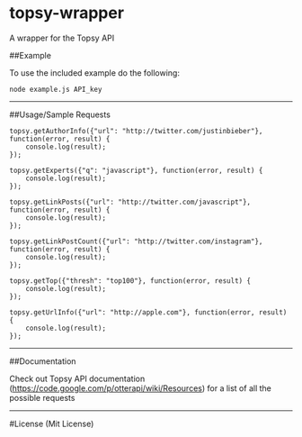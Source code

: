 topsy-wrapper
=============

A wrapper for the Topsy API

##Example

To use the included example do the following:

    node example.js API_key

****

##Usage/Sample Requests

    topsy.getAuthorInfo({"url": "http://twitter.com/justinbieber"}, function(error, result) {
        console.log(result);
    });

    topsy.getExperts({"q": "javascript"}, function(error, result) {
        console.log(result);
    });

    topsy.getLinkPosts({"url": "http://twitter.com/javascript"}, function(error, result) {
        console.log(result);
    });

    topsy.getLinkPostCount({"url": "http://twitter.com/instagram"}, function(error, result) {
        console.log(result);
    });

    topsy.getTop({"thresh": "top100"}, function(error, result) {
        console.log(result);
    });
 
    topsy.getUrlInfo({"url": "http://apple.com"}, function(error, result) {
        console.log(result);
    });

****

##Documentation

Check out Topsy API documentation (https://code.google.com/p/otterapi/wiki/Resources) for a list of all the possible requests

****


#License
(Mit License)